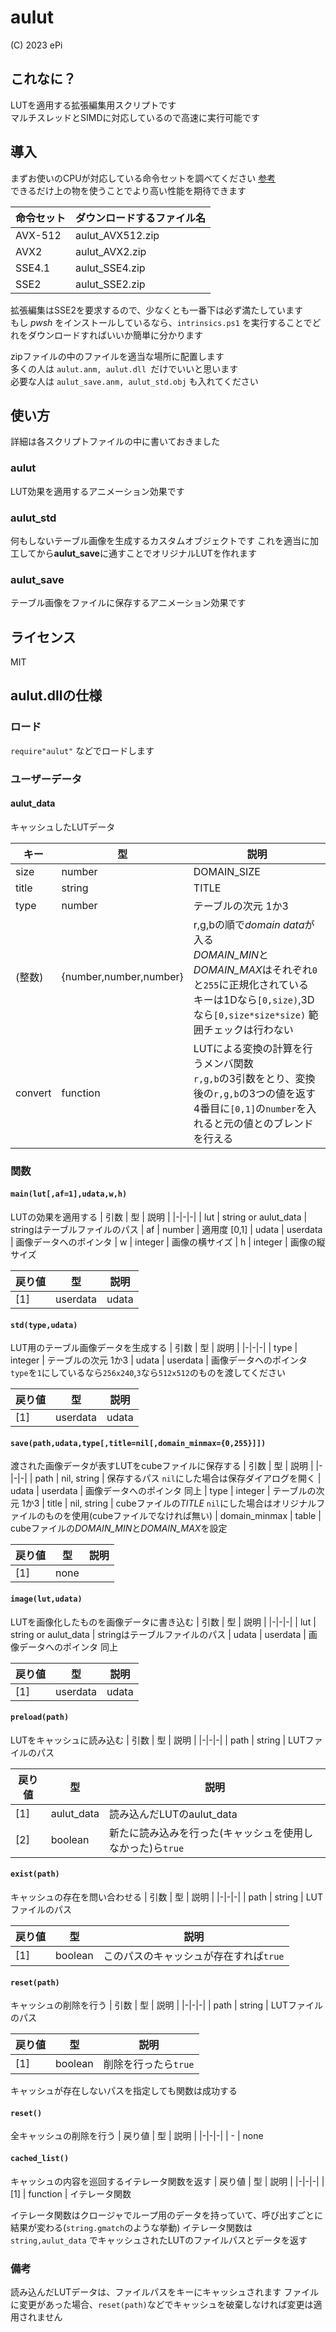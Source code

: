 # aulut
(C) 2023 ePi

## これなに？
LUTを適用する拡張編集用スクリプトです<br>
マルチスレッドとSIMDに対応しているので高速に実行可能です

## 導入
まずお使いのCPUが対応している命令セットを調べてください [参考](https://phst.hateblo.jp/entry/2020/10/10/000000)<br>
できるだけ上の物を使うことでより高い性能を期待できます

| 命令セット | ダウンロードするファイル名 |
| - | - |
| AVX-512 | aulut_AVX512.zip |
| AVX2 | aulut_AVX2.zip |
| SSE4.1 | aulut_SSE4.zip |
| SSE2 | aulut_SSE2.zip |

拡張編集はSSE2を要求するので、少なくとも一番下は必ず満たしています<br>
もし *pwsh* をインストールしているなら、`intrinsics.ps1` を実行することでどれをダウンロードすればいいか簡単に分かります

zipファイルの中のファイルを適当な場所に配置します<br>
多くの人は `aulut.anm, aulut.dll `だけでいいと思います<br>
必要な人は `aulut_save.anm, aulut_std.obj` も入れてください

## 使い方
詳細は各スクリプトファイルの中に書いておきました
### aulut
LUT効果を適用するアニメーション効果です

### aulut_std
何もしないテーブル画像を生成するカスタムオブジェクトです
これを適当に加工してから**aulut_save**に通すことでオリジナルLUTを作れます

### aulut_save
テーブル画像をファイルに保存するアニメーション効果です

## ライセンス
MIT

## aulut.dllの仕様

### ロード
`require"aulut"` などでロードします

### ユーザーデータ
#### aulut_data
キャッシュしたLUTデータ

| キー | 型 | 説明 |
|-|-|-|
| size    | number                 | DOMAIN_SIZE
| title   | string                 | TITLE
| type    | number                 | テーブルの次元 1か3
| (整数)  | {number,number,number} | r,g,bの順で*domain data*が入る<br>*DOMAIN_MIN*と*DOMAIN_MAX*はそれぞれ`0`と`255`に正規化されている<br>キーは1Dなら`[0,size)`,3Dなら`[0,size*size*size)` 範囲チェックは行わない
| convert | function               |  LUTによる変換の計算を行うメンバ関数<br>`r,g,b`の3引数をとり、変換後の`r,g,b`の3つの値を返す<br>4番目に`[0,1]`の`number`を入れると元の値とのブレンドを行える

### 関数
#### `main(lut[,af=1],udata,w,h)`
LUTの効果を適用する
| 引数 | 型 | 説明 |
|-|-|-|
| lut    | string or aulut_data | stringはテーブルファイルのパス
| af     | number               | 適用度 [0,1]
| udata  | userdata             | 画像データへのポインタ
| w      | integer              | 画像の横サイズ
| h      | integer              | 画像の縦サイズ

| 戻り値 | 型 | 説明 |
|-|-|-|
| [1] | userdata             | udata

#### `std(type,udata)`
LUT用のテーブル画像データを生成する
| 引数 | 型 | 説明 |
|-|-|-|
| type   | integer  | テーブルの次元 1か3
| udata  | userdata | 画像データへのポインタ `type`を`1`にしているなら`256x240`,`3`なら`512x512`のものを渡してください

| 戻り値 | 型 | 説明 |
|-|-|-|
| [1] | userdata | udata

#### `save(path,udata,type[,title=nil[,domain_minmax={0,255}]])`
渡された画像データが表すLUTをcubeファイルに保存する
| 引数 | 型 | 説明 |
|-|-|-|
| path          | nil, string | 保存するパス `nil`にした場合は保存ダイアログを開く
| udata         | userdata    | 画像データへのポインタ 同上
| type          | integer     | テーブルの次元 1か3
| title         | nil, string | cubeファイルの*TITLE* `nil`にした場合はオリジナルファイルのものを使用(cubeファイルでなければ無い)
| domain_minmax | table       | cubeファイルの*DOMAIN_MIN*と*DOMAIN_MAX*を設定

| 戻り値 | 型 | 説明 |
|-|-|-|
| [1] | none

#### `image(lut,udata)`
LUTを画像化したものを画像データに書き込む
| 引数 | 型 | 説明 |
|-|-|-|
| lut    | string or aulut_data | stringはテーブルファイルのパス
| udata  | userdata             | 画像データへのポインタ 同上

| 戻り値 | 型 | 説明 |
|-|-|-|
| [1] | userdata             | udata


#### `preload(path)`
LUTをキャッシュに読み込む
| 引数 | 型 | 説明 |
|-|-|-|
| path    | string     | LUTファイルのパス

| 戻り値 | 型 | 説明 |
|-|-|-|
| [1] | aulut_data | 読み込んだLUTのaulut_data
| [2] | boolean    | 新たに読み込みを行った(キャッシュを使用しなかった)ら`true`


#### `exist(path)`
キャッシュの存在を問い合わせる
| 引数 | 型 | 説明 |
|-|-|-|
| path   | string  | LUTファイルのパス

| 戻り値 | 型 | 説明 |
|-|-|-|
| [1] | boolean | このパスのキャッシュが存在すれば`true`

#### `reset(path)`
キャッシュの削除を行う
| 引数 | 型 | 説明 |
|-|-|-|
| path   | string  | LUTファイルのパス

| 戻り値 | 型 | 説明 |
|-|-|-|
| [1] | boolean | 削除を行ったら`true`

キャッシュが存在しないパスを指定しても関数は成功する

#### `reset()`
全キャッシュの削除を行う
| 戻り値 | 型 | 説明 |
|-|-|-|
| - | none

#### `cached_list()`
キャッシュの内容を巡回するイテレータ関数を返す
| 戻り値 | 型 | 説明 |
|-|-|-|
| [1] | function | イテレータ関数

イテレータ関数はクロージャでループ用のデータを持っていて、呼び出すごとに結果が変わる(`string.gmatch`のような挙動)
イテレータ関数は `string,aulut_data` でキャッシュされたLUTのファイルパスとデータを返す

### 備考
読み込んだLUTデータは、ファイルパスをキーにキャッシュされます
ファイルに変更があった場合、`reset(path)`などでキャッシュを破棄しなければ変更は適用されません

